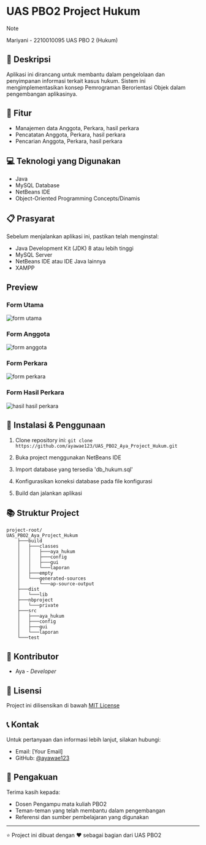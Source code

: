 # UAS PBO2 Project Hukum

>[!note]
> Mariyani - 2210010095 UAS PBO 2 (Hukum)

## 📝 Deskripsi
Aplikasi ini dirancang untuk membantu dalam pengelolaan dan penyimpanan informasi terkait kasus hukum. Sistem ini mengimplementasikan konsep Pemrograman Berorientasi Objek dalam pengembangan aplikasinya.

## 🚀 Fitur
- Manajemen data Anggota, Perkara, hasil perkara
- Pencatatan Anggota, Perkara, hasil perkara
- Pencarian Anggota, Perkara, hasil perkara

## 💻 Teknologi yang Digunakan
- Java
- MySQL Database  
- NetBeans IDE
- Object-Oriented Programming Concepts/Dinamis
  

## 📋 Prasyarat
Sebelum menjalankan aplikasi ini, pastikan telah menginstal:
- Java Development Kit (JDK) 8 atau lebih tinggi
- MySQL Server
- NetBeans IDE atau IDE Java lainnya
- XAMPP

## Preview
### Form Utama
![form utama](https://github.com/user-attachments/assets/547afaf2-eef8-438d-aab6-9e65fe60a89d)

### Form Anggota
![form anggota](https://github.com/user-attachments/assets/9f9477b9-a00f-491f-b601-731362d72802)

### Form Perkara
![form perkara](https://github.com/user-attachments/assets/20decc40-26a3-481b-8f29-94f714fffb7d)

### Form Hasil Perkara
![hasil hasil perkara](https://github.com/user-attachments/assets/66213a60-9760-41c0-86b1-beb9ba8536fc)

## 🔧 Instalasi & Penggunaan
1. Clone repository ini:
```git clone https://github.com/ayawae123/UAS_PBO2_Aya_Project_Hukum.git```

2. Buka project menggunakan NetBeans IDE

3. Import database yang tersedia 'db_hukum.sql'

4. Konfigurasikan koneksi database pada file konfigurasi  

5. Build dan jalankan aplikasi

## 📚 Struktur Project
```
project-root/
UAS_PBO2_Aya_Project_Hukum
    ├───build
    │   ├───classes
    │   │   ├───aya_hukum
    │   │   ├───config
    │   │   ├───gui
    │   │   └───laporan
    │   ├───empty
    │   └───generated-sources
    │       └───ap-source-output
    ├───dist
    │   └───lib
    ├───nbproject
    │   └───private
    ├───src
    │   ├───aya_hukum
    │   ├───config
    │   ├───gui
    │   └───laporan
    └───test
```
## 👥 Kontributor
- Aya - *Developer*

## 📄 Lisensi
Project ini dilisensikan di bawah [MIT License](LICENSE)

## 📞 Kontak
Untuk pertanyaan dan informasi lebih lanjut, silakan hubungi:
- Email: [Your Email]
- GitHub: [@ayawae123](https://github.com/ayawae123)

## 🙏 Pengakuan
Terima kasih kepada:
- Dosen Pengampu mata kuliah PBO2
- Teman-teman yang telah membantu dalam pengembangan
- Referensi dan sumber pembelajaran yang digunakan

---
⭐ Project ini dibuat dengan ♥ sebagai bagian dari UAS PBO2
